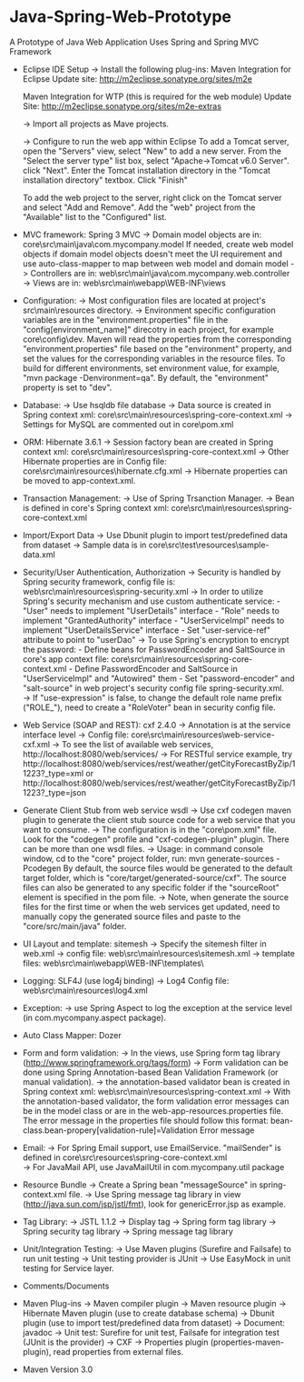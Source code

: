 Java-Spring-Web-Prototype
=========================

A Prototype of Java Web Application Uses Spring and Spring MVC Framework

- Eclipse IDE Setup
	-> Install the following plug-ins:
	Maven Integration for Eclipse 
	Update site: http://m2eclipse.sonatype.org/sites/m2e

	Maven Integration for WTP (this is required for the web module)
	Update Site: http://m2eclipse.sonatype.org/sites/m2e-extras

	-> Import all projects as Mave projects.
	
	-> Configure to run the web app within Eclipse
	To add a Tomcat server, open the "Servers" view, select "New" to add a new server. 
    From the "Select the server type" list box, select "Apache->Tomcat v6.0 Server".
    click "Next". Enter the Tomcat installation directory in the "Tomcat installation directory" textbox. Click "Finish"
    
    To add the web project to the server, right click on the Tomcat server and select "Add and Remove". 
    Add the "web" project from the "Available" list to the "Configured" list.	

- MVC framework: Spring 3 MVC
	-> Domain model objects are in: core\src\main\java\com.mycompany.model
	If needed, create web model objects if domain model objects doesn't meet the UI requirement and use auto-class-mapper
	to map between web model and domain model
	-> Controllers are in: web\src\main\java\com.mycompany.web.controller
	-> Views are in: web\src\main\webapp\WEB-INF\views
	
- Configuration:
	-> Most configuration files are located at project's src\main\resources directory.
	-> Environment specific configuration variables are in the "environment.properties" file in the "config\[environment_name]" direcotry in each project, for example core\config\dev. 
	   Maven will read the properties from the corresponding "environment.properties" file based on the "environment" property, 
	   and set the values for the corresponding variables in the resource files. 
	   To build for different environments, set environment value, for example, "mvn package -Denvironment=qa". 
	   By default, the "environment" property is set to "dev".

- Database: 
	-> Use hsqldb file database 
	-> Data source is created in Spring context xml: core\src\main\resources\spring-core-context.xml
	-> Settings for MySQL are commented out in core\pom.xml

- ORM: Hibernate 3.6.1
	-> Session factory bean are created in Spring context xml: core\src\main\resources\spring-core-context.xml
	-> Other Hibernate properties are in Config file: core\src\main\resources\hibernate.cfg.xml
	-> Hibernate properties can be moved to app-context.xml.  
	
- Transaction Management:
	-> Use of Spring Trsanction Manager.
	-> Bean is defined in core's Spring context xml: core\src\main\resources\spring-core-context.xml
	
- Import/Export Data
	-> Use Dbunit plugin to import test/predefined data from dataset
	-> Sample data is in core\src\test\resources\sample-data.xml

- Security/User Authentication, Authorization
	-> Security is handled by Spring security framework, config file is: web\src\main\resources\spring-security.xml
	-> In order to utilize Spring's security mechanism and use custom authenticate service:
		- "User" needs to implement "UserDetails" interface
		- "Role" needs to implement "GrantedAuthority" interface
		- "UserServiceImpl" needs to implement "UserDetailsService" interface
		- Set "user-service-ref" attribute to point to "userDao"
	-> To use Spring's encryption to encrypt the password:
		- Define beans for PasswordEncoder and SaltSource in core's app context file: core\src\main\resources\spring-core-context.xml
		- Define PasswordEncoder and SaltSource in "UserServiceImpl" and "Autowired" them
		- Set "password-encoder" and "salt-source" in web project's security config file spring-security.xml.		
	-> If "use-expression" is false, to change the default role name prefix ("ROLE_"), need to create a "RoleVoter" bean in security config file.

- Web Service (SOAP and REST): cxf 2.4.0
	-> Annotation is at the service interface level
	-> Config file: core\src\main\resources\web-service-cxf.xml
	-> To see the list of available web services, http://localhost:8080/web/services/
	-> For RESTful service example, try 
	http://localhost:8080/web/services/rest/weather/getCityForecastByZip/11223?_type=xml
	or
	http://localhost:8080/web/services/rest/weather/getCityForecastByZip/11223?_type=json

- Generate Client Stub from web service wsdl
	-> Use cxf codegen maven plugin to generate the client stub source code for a web service that you want to consume. 
	-> The configuration is in the "core\pom.xml" file. Look for the "codegen" profile and "cxf-codegen-plugin" plugin. 
	There can be more than one wsdl files.
	-> Usage: in command console window, cd to the "core" project folder, run: mvn generate-sources -Pcodegen
	By default, the source files would be generated to the default target folder, which is "core/target/generated-source/cxf".
	The source files can also be generated to any specific folder if the "sourceRoot" element is specified in the pom file.
	-> Note, when generate the source files for the first time or when the web services get updated, 
	need to manually copy the generated source files and paste to the "core/src/main/java" folder.

- UI Layout and template: sitemesh
	-> Specify the sitemesh filter in web.xml
	-> config file: web\src\main\resources\sitemesh.xml
	-> template files: web\src\main\webapp\WEB-INF\templates\

- Logging: SLF4J (use log4j binding)
	-> Log4 Config file: web\src\main\resources\log4.xml

- Exception:
	-> use Spring Aspect to log the exception at the service level (in com.mycompany.aspect package).

- Auto Class Mapper: Dozer

- Form and form validation: 
	-> In the views, use Spring form tag library (http://www.springframework.org/tags/form)
	-> Form validation can be done using Spring Annotation-based Bean Validation Framework (or manual validation).
	-> the annotation-based validator bean is created in Spring context xml: web\src\main\resources\spring-context.xml
	-> With the annotation-based validator, the form validation error messages can be in the model class or are in the web-app-resources.properties file. 
	The error message in the properties file should follow this format: bean-class.bean-propery[validation-rule]=Validation Error message
	
- Email:
	-> For Spring Email support, use EmailService. "mailSender" is defined in core\src\resources\spring-core-context.xml 	
	-> For JavaMail API, use JavaMailUtil in com.mycompany.util package

- Resource Bundle
	-> Create a Spring bean "messageSource" in spring-context.xml file.
	-> Use Spring message tag library in view (http://java.sun.com/jsp/jstl/fmt), look for genericError.jsp as example.
	
- Tag Library:
	-> JSTL 1.1.2
	-> Display tag
	-> Spring form tag library
	-> Spring security tag library
	-> Spring message tag library 

- Unit/Integration Testing:
	-> Use Maven plugins (Surefire and Failsafe) to run unit testing 
	-> Unit testing provider is JUnit
	-> Use EasyMock in unit testing for Service layer.

- Comments/Documents

- Maven Plug-ins
	-> Maven compiler plugin
	-> Maven resource plugin
	-> Hibernate Maven plugin (use to create database schema)
	-> Dbunit plugin (use to import test/predefined data from dataset)
	-> Document: javadoc
	-> Unit test: Surefire for unit test, Failsafe for integration test (JUnit is the provider) 
	-> CXF
	-> Properties plugin (properties-maven-plugin), read properties from external files.

- Maven Version 3.0 